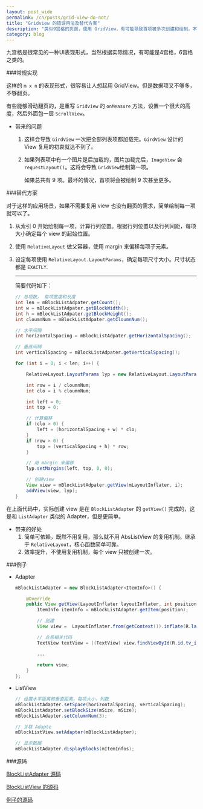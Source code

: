 ```yaml
---
layout: post_wide
permalink: /cn/posts/grid-view-do-not/
title: "Gridview 的错误用法及替代方案"
description: "类似9宫格的页面，使用 GridView，有可能导致首项被多次创建和绘制，本文给出一个替代方案。"
category: blog
---
```


九宫格是很常见的一种UI表现形式，当然根据实际情况，有可能是4宫格，6宫格之类的。

###常规实现

这样的 `m x n` 的表现形式，很容易让人想起用 GridView。但是数据项又不够多，不够翻页。

有些能够滑动翻页的，是重写 `Gridview` 的 `onMeasure` 方法，设置一个很大的高度，然后外面包一层 `ScrollView`。

* 带来的问题
    1. 这样会导致 `GirdView` 一次把全部列表项都加载完。`GirdView` 设计的 View 复用的初衷就达不到了。
    2. 如果列表项中有一个图片是后加载的，图片加载完后，`ImageView` 会 `requestLayout()`。这将会导致 `GridView`绘制第一项。

        如果总共有 9 项。最坏的情况，首项将会被绘制 9 次甚至更多。

###替代方案

对于这样的应用场景，如果不需要复用 view 也没有翻页的需求，简单绘制每一项就可以了。

1.  从索引 0 开始绘制每一项，计算行列位置。根据行列位置以及行列间距，每项大小确定每个 view 的起始位置。

2.  使用 `RelativeLayout` 做父容器，使用 margin 来偏移每项子元素。

3.  设定每项使用 `RelativeLayout.LayoutParams`，确定每项尺寸大小。尺寸状态都是 `EXACTLY`.

    ---

    简要代码如下：

    ```java
    // 总项数， 每项宽度和长度
    int len = mBlockListAdpater.getCount();
    int w = mBlockListAdpater.getBlockWidth();
    int h = mBlockListAdpater.getBlockHeight();
    int cloumnNum = mBlockListAdpater.getCloumnNum();
    
    // 水平间隔
    int horizontalSpacing = mBlockListAdpater.getHorizontalSpacing();
    
    // 垂直间隔
    int verticalSpacing = mBlockListAdpater.getVerticalSpacing();
    
    for (int i = 0; i < len; i++) {
    
        RelativeLayout.LayoutParams lyp = new RelativeLayout.LayoutParams(w, h);
    
        int row = i / cloumnNum;
        int clo = i % cloumnNum;
    
        int left = 0;
        int top = 0;
    
        // 计算偏移
        if (clo > 0) {
            left = (horizontalSpacing + w) * clo;
        }
        if (row > 0) {
            top = (verticalSpacing + h) * row;
        }
    
        // 用 margin 来偏移
        lyp.setMargins(left, top, 0, 0);
    
        // 创建view
        View view = mBlockListAdpater.getView(mLayoutInflater, i);
        addView(view, lyp);
    }
    ```

在上面代码中，实际创建 view 是在 `BlockListAdapter` 的 `getView()` 完成的，这是和 `ListAdapter` 类似的 Adapter，但是更简单。

* 带来的好处
    1.  简单可依赖，既然不用复用，那么就不用 AbsListView 的复用机制。继承于 `RelativeLayout`，核心函数简单可靠。
    2.  效率提升，不使用复用机制，每个 view 只被创建一次。


###例子

* Adapter

    ```java
    mBlockListAdapter = new BlockListAdapter<ItemInfo>() {
    
        @Override
        public View getView(LayoutInflater layoutInflater, int position) {
            ItemInfo itemInfo = mBlockListAdapter.getItem(position);

            // 创建
            View view =  LayoutInflater.from(getContext()).inflate(R.layout.item_home, null);

            // 业务相关代码
            TextView textView = ((TextView) view.findViewById(R.id.tv_item_home_title));

            ...
            
            return view;
        }
    };
    
    ```

*   ListView

    ```java
    // 设置水平距离和垂直距离，每项大小，列数
    mBlockListAdapter.setSpace(horizontalSpacing, verticalSpacing);
    mBlockListAdapter.setBlockSize(mSize, mSize);
    mBlockListAdapter.setColumnNum(3);

    // 关联 Adapte
    mBlockListView.setAdapter(mBlockListAdapter);

    // 显示数据
    mBlockListAdapter.displayBlocks(mItemInfos);
    ```

###源码

[BlockListAdapter 源码](https://github.com/etao-open-source/cube-sdk/blob/master/core/src/com/srain/cube/views/block/BlockListAdapter.java)

[BlockListView 的源码](https://github.com/etao-open-source/cube-sdk/blob/master/core/src/com/srain/cube/views/block/BlockListView.java)

[例子的源码](https://github.com/etao-open-source/cube-sdk/blob/master/sample-and-tests/src/com/srain/cube/sample/ui/fragment/HomeFragment.java)

